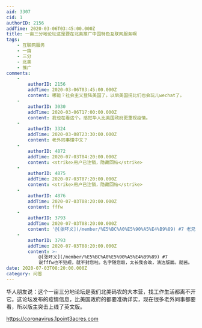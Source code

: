 ```yaml
---
aid: 3307
cid: 1
authorID: 2156
addTime: 2020-03-06T03:45:00.000Z
title: 一亩三分地论坛这是要在北美推广中国特色互联网服务啊
tags:
    - 互联网服务
    - 一亩
    - 三分
    - 北美
    - 推广
comments:
    -
        authorID: 2156
        addTime: 2020-03-06T03:45:00.000Z
        content: 哪能？社会主义登陆美国了。以后美国捞比们也会玩儿wechat了。
    -
        authorID: 3030
        addTime: 2020-03-06T17:00:00.000Z
        content: 我也在看这个。感觉华人比美国政府更重视疫情。
    -
        authorID: 3324
        addTime: 2020-03-08T23:30:00.000Z
        content: 老外同事懂中文？
    -
        authorID: 4872
        addTime: 2020-07-03T04:20:00.000Z
        content: <strike>用户已注销，隐藏回帖</strike>
    -
        authorID: 4875
        addTime: 2020-07-03T07:20:00.000Z
        content: <strike>用户已注销，隐藏回帖</strike>
    -
        authorID: 4876
        addTime: 2020-07-03T08:20:00.000Z
        content: fffw
    -
        authorID: 3793
        addTime: 2020-07-03T08:20:00.000Z
        content: '@[张吥义](/member/%E5%BC%A0%E5%90%A5%E4%B9%89) #7 老兄您玩得很开心啊。'
    -
        authorID: 3793
        addTime: 2020-07-03T08:20:00.000Z
        content: >-
            @[张吥义](/member/%E5%BC%A0%E5%90%A5%E4%B9%89) #7
            说fffw也不犯规，就不封您啦。名字随您取，太长我会改，清洁版面。就酱。
date: 2020-07-03T08:20:00.000Z
category: 问答
---
```


华人朋友说：这个一亩三分地论坛是我们北美码农的大本营，找工作生活都离不开它。这论坛发布的疫情信息，比美国政府的都要准确详实，现在很多老外同事都要看，所以版主突击上线了英文版。

https://coronavirus.1point3acres.com
